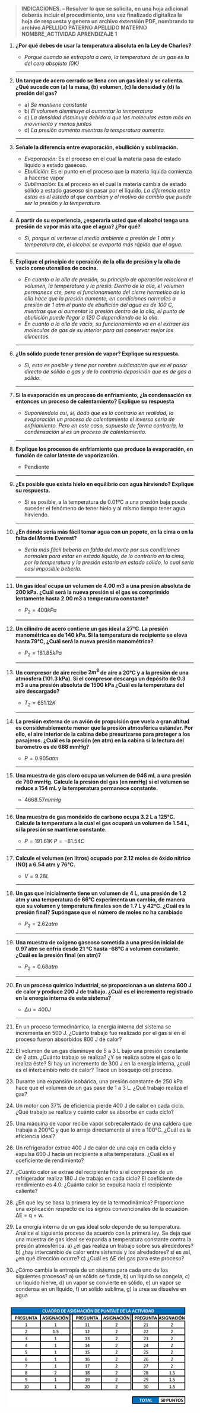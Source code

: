 > **INDICACIONES. – Resolver lo que se solicita, en una hoja adicional deberás incluir el procedimiento, una
vez finalizado digitaliza la hoja de respuesta y genera un archivo extensión PDF, nombrando tu archivo
APELLIDO PATERNO APELLIDO MATERNO NOMBRE_ACTIVIDAD APRENDIZAJE 1**


1. **¿Por qué debes de usar la temperatura absoluta en la Ley de Charles?**
    - *Porque cuando se extrapola a cero, la temperatura de un gas es la del cero absoluto (0K)*
    ---
2. **Un tanque de acero cerrado se llena con un gas ideal y se calienta. ¿Qué sucede con (a) la masa, (b) volumen, (c) la densidad y (d) la presión del gas?**
    - a) *Se mantiene constante*
    - b) *El volumen disminuye al aumentar la temperatura*
    - c) *La densidad disminuye debido a que las moleculas estan más en movimiento y menos juntas*
    - d) *La presión aumenta mientras la temperatura aumenta.* 
    ---
3. **Señale la diferencia entre evaporación, ebullición y sublimación.**
    - *Evaporación:* Es el proceso en el cual la materia pasa de estado liquido a estado gaseoso.
    - *Ebullición*: Es el punto en el proceso que la materia liquida comienza a hacerse vapor
    - *Sublimación:* Es el proceso en el cual la materia cambia de estado sólido a estado gaseoso sin pasar por el líquido.
*La diferencia entre estas es el estado al que cambian y el motivo de cambio que puede ser la presión y la temperatura.*
    --- 

4. **A partir de su experiencia, ¿esperaría usted que el alcohol tenga una presión de vapor más alta que el agua? ¿Por qué?**
    - *Si, porque al verterse al medio ambiente a presión de 1 atm y temperatura cte, el alcohol se evaporta más rápido que el agua.* 

    ---
5. **Explique el principio de operación de la olla de presión y la olla de vacío como utensilios de cocina.**
    - *En cuanto a la olla de presión, su principio de operación relaciona el volumen, la temperatura y la presió. Dentro de la olla, el volumen permanece cte, pero el funcionamiento del cierre hermetico de la olla hace que la presión aumente, en condiciones normales a presión de 1 atm el punto de ebullición del agua es de 100 C, mientras que al aumentar la presión dentro de la olla, el punto de ebullición puede llegar a 120 C dependiendo de la olla.* 
    - *En cuanto a la olla de vacio, su funcionamiento va en el extraer las moleculas de gas de su interior para asi conservar mejor los alimentos.*
    ---
6. **¿Un sólido puede tener presión de vapor? Explique su respuesta.**
    - *Si, esto es posible y tiene por nombre sublimación que es el pasar directo de sólido a gas y de lo contrario deposición que es de gas a sólido.*
    ---
7. **Si la evaporación es un proceso de enfriamiento, ¿la condensación es entonces un proceso de calentamiento? Explique su respuesta**
    - *Suponiendolo así, si, dado que es lo contrario en realidad, la evaporación un proceso de calentamiento el inverso sería de enfriamiento. Pero en este caso, supuesto de forma contraría, la condensación si es un proceso de calentamiento.*
    --- 

8. **Explique los procesos de enfriamiento que produce la evaporación, en función de calor latente de vaporización.**
    - Pendiente 
    ---
9. **¿Es posible que exista hielo en equilibrio con agua hirviendo? Explique su respuesta.**
    - Si es posible, a la temperatura de 0.01ºC a una presión baja puede suceder el fenómeno de tener hielo y al  mismo tiempo tener agua hirviendo. 
    ---
10. **¿En dónde sería más fácil tomar agua con un popote, en la cima o en la falta del Monte Everest?**
    - *Sería más fácil beberla en falda del monte por sus condiciones normales para estar en estado líquido, de lo contrario en la cima, por la temperatura y la presión estaría en estado sólido, lo cual sería casí imposible beberla.* 
    ---   
11. **Un gas ideal ocupa un volumen de 4.00 m3 a una presión absoluta de 200 kPa. ¿Cuál será la nueva presión si el gas es comprimido lentamente hasta 2.00 m3 a temperatura constante?**
    - $P_2 = 400kPa$
    ---

12. **Un cilindro de acero contiene un gas ideal a 27°C. La presión manométrica es de 140 kPa. Si la temperatura de recipiente se eleva hasta 79°C, ¿Cuál será la nueva presión manométrica?**
    - $P_2 = 181.85 kPa$
    ---

13. **Un compresor de aire recibe $2 m^3$ de aire a 20°C y a la presión de una atmosfera (101.3 kPa). Si el compresor descarga un depósito de 0.3 m3 a una presión absoluta de 1500 kPa ¿Cuál es la temperatura del aire descargado?**
    - $T_2 = 651.12K$
    ---
14. **La presión externa de un avión de propulsión que vuela a gran altitud es considerablemente menor que la presión atmosférica estándar. Por ello, el aire interior de la cabina debe presurizarse para proteger a los pasajeros. ¿Cuál es la presión (en atm) en la cabina si la lectura del barómetro es de 688 mmHg?**
    - $P = 0.905atm$
    ---
15. **Una muestra de gas cloro ocupa un volumen de 946 mL a una presión de 760 mmHg. Calcule la presión del gas (en mmHg) si el volumen se reduce a 154 mL y la temperatura permanece constante.**
    - $4668.57mmHg$
    ---
16. **Una muestra de gas monóxido de carbono ocupa 3.2 L a 125°C. Calcule la temperatura a la cual el gas ocupará un volumen de 1.54 L, si la presión se mantiene constante**.
    - $P = 191.61 K$ 
      $P = -81.54 C$
    ---
17. **Calcule el volumen (en litros) ocupado por 2.12 moles de óxido nítrico (NO) a 6.54 atm y 76°C.**
    - $V = 9.28L$
    ---
18. **Un gas que inicialmente tiene un volumen de 4 L, una presión de 1.2 atm y una temperatura de 66°C experimenta un cambio, de manera que su volumen y temperatura finales son de 1.7 L y 42°C. ¿Cuál es la presión final? Supóngase que el número de moles no ha cambiado**
    - $P_2 = 2.62 atm$
    ---
19. **Una muestra de oxígeno gaseoso sometida a una presión inicial de 0.97 atm se enfría desde 21 °C hasta -68°C a volumen constante. ¿Cuál es la presión final (en atm)?**
    - $P_2 = 0.68 atm$
    ---
20. **En un proceso químico industrial, se proporcionan a un sistema 600 J de calor y produce 200 J de trabajo. ¿Cuál es el incremento registrado en la energía interna de este sistema?**
    - $\Delta u = 400J$
    ---
21. En un proceso termodinámico, la energía interna del sistema se incrementa en 500 J. ¿Cuánto
trabajo fue realizado por el gas si en el proceso fueron absorbidos 800 J de calor?
22. El volumen de un gas disminuye de 5 a 3 L bajo una presión constante de 2 atm. ¿Cuánto trabajo
se realiza? ¿Y se realiza sobre el gas o lo realiza éste? Si hay un incremento de 300 J en la energía
interna, ¿cuál es el intercambio neto de calor? Trace un bosquejo del proceso.
23. Durante una expansión isobárica, una presión constante de 250 kPa hace que el volumen de un
gas pase de 1 a 3 L. ¿Qué trabajo realiza el gas?
24. Un motor con 37% de eficiencia pierde 400 J de calor en cada ciclo. ¿Qué trabajo se realiza y cuánto
calor se absorbe en cada ciclo?
25. Una máquina de vapor recibe vapor sobrecalentado de una caldera que trabaja a 200°C y que lo
arroja directamente al aire a 100°C. ¿Cuál es la eficiencia ideal?
26. Un refrigerador extrae 400 J de calor de una caja en cada ciclo y expulsa 600 J hacia un recipiente
a alta temperatura. ¿Cuál es el coeficiente de rendimiento?
27. ¿Cuánto calor se extrae del recipiente frío si el compresor de un refrigerador realiza 180 J de
trabajo en cada ciclo? El coeficiente de rendimiento es 4.0. ¿Cuánto calor se expulsa hacia el
recipiente caliente?
28. ¿En qué ley se basa la primera ley de la termodinámica? Proporcione una explicación respecto de
los signos convencionales de la ecuación ΔE = q + w.
29. La energía interna de un gas ideal solo depende de su temperatura. Analice el siguiente proceso
de acuerdo con la primera ley. Se deja que una muestra de gas ideal se expanda a temperatura
constante contra la presión atmosférica. a) ¿el gas realiza un trabajo sobre sus alrededores? b)
¿hay intercambio de calor entre sistemas y los alrededores? si es así, ¿en qué dirección ocurre? c)
¿Cuál es ΔE del gas para este proceso?
30. ¿Cómo cambia la entropía de un sistema para cada uno de los siguientes procesos? a) un sólido se
funde, b) un líquido se congela, c) un líquido hierve, d) un vapor se convierte en sólido, e) un vapor
se condensa en un líquido, f) un sólido sublima, g) la urea se disuelve en agua 


![Img](Cuadro.jpg)